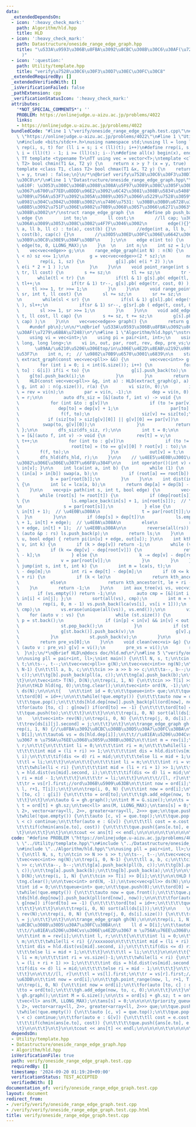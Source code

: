 ```yaml
---
data:
  _extendedDependsOn:
  - icon: ':heavy_check_mark:'
    path: Algorithm/hld.hpp
    title: HLD
  - icon: ':heavy_check_mark:'
    path: Datastructure/oneside_range_edge_graph.hpp
    title: "\u533A\u9593\u306B\u8FBA\u3092\u8CBC\u308B\u30C6\u30AF(\u7279\u6B8A\u7248\
      )"
  - icon: ':question:'
    path: Utility/template.hpp
    title: "verify\u7528\u30C6\u30F3\u30D7\u30EC\u30FC\u30C8"
  _extendedRequiredBy: []
  _extendedVerifiedWith: []
  _isVerificationFailed: false
  _pathExtension: cpp
  _verificationStatusIcon: ':heavy_check_mark:'
  attributes:
    '*NOT_SPECIAL_COMMENTS*': ''
    PROBLEM: https://onlinejudge.u-aizu.ac.jp/problems/4022
    links:
    - https://onlinejudge.u-aizu.ac.jp/problems/4022
  bundledCode: "#line 1 \"verify/oneside_range_edge_graph.test.cpp\"\n#define PROBLEM\
    \ \"https://onlinejudge.u-aizu.ac.jp/problems/4022\"\n#line 1 \"Utility/template.hpp\"\
    \n#include <bits/stdc++.h>\nusing namespace std;\nusing ll = long long;\n#define\
    \ rep(i, s, t) for (ll i = s; i < (ll)(t); i++)\n#define rrep(i, s, t) for (ll\
    \ i = (ll)(t) - 1; i >= (ll)(s); i--)\n#define all(x) begin(x), end(x)\n\n#define\
    \ TT template <typename T>\nTT using vec = vector<T>;\ntemplate <class T1, class\
    \ T2> bool chmin(T1 &x, T2 y) {\n    return x > y ? (x = y, true) : false;\n}\n\
    template <class T1, class T2> bool chmax(T1 &x, T2 y) {\n    return x < y ? (x\
    \ = y, true) : false;\n}\n/*\n@brief verify\u7528\u30C6\u30F3\u30D7\u30EC\u30FC\
    \u30C8\n*/\n#line 1 \"Datastructure/oneside_range_edge_graph.hpp\"\n/*\n\u6CE8\
    \u610F: \u3053\u308C\u306B\u3088\u308A\u5F97\u3089\u308C\u305F\u30B0\u30E9\u30D5\
    \u3067\u6700\u77ED\u8DDD\u96E2\u3092\u6C42\u3081\u308B\u5834\u5408\u3001\u9802\
    \u70B9\u756A\u53F7\u3092\u305A\u3089\u3057\u3066\u5229\u7528\u3059\u308B\u5FC5\
    \u8981\u304C\u3042\u308B\u3002\n\u7406\u7531: \u30BB\u30B0\u6728\u306E\u6700\u4E0B\
    \u6BB5\u3092\u751F\u306E\u9802\u70B9\u3068\u3057\u3066\u6271\u3063\u3066\u3044\
    \u308B\u3002\n*/\nstruct range_edge_graph {\n    #define pb push_back\n    struct\
    \ edge {\n        int to;\n        ll cost;\n        //ll cap; \u30D5\u30ED\u30FC\
    \u306A\u3089\u3053\u308C\u3082\u4F7F\u3046\u3002\n        edge(){}\n        edge(int\
    \ a, ll b, ll c) : to(a), cost(b) {}\n        //edge(int a, ll b, ll c) : to(a),\
    \ cost(b), cap(c) {}\n        //\u30D5\u30ED\u30FC\u306E\u6642\u306E\u30B3\u30F3\
    \u30B9\u30C8\u30E9\u30AF\u30BF\n    };\n\n    edge e(int to) {\n        return\
    \ edge(to, 0, LLONG_MAX);\n    }\n  \n    int n;\n    int sz = 1;\n    int node;\n\
    \    vec<vec<edge>> g;\n\n    range_edge_graph(int N) : n(N) {\n        while(sz\
    \ < n) sz <<= 1;\n\n        g = vec<vec<edge>>(2 * sz);\n        node = 2 * sz;\n\
    \        rep(i, 1, sz) {\n            g[i].pb( e(i * 2) );\n            g[i].pb(\
    \ e(i * 2 + 1 ) );\n        }\n    }\n\n    void point_range(int s, int tl, int\
    \ tr, ll cost) {\n        s += sz;\n        tl += sz;\n        tr += sz;\n\n \
    \       while(tl < tr) {\n            if(tl & 1) g[s].pb( edge(tl, cost, 0) ),\
    \ tl++;\n            if(tr & 1) tr--, g[s].pb( edge(tr, cost, 0) ); \n       \
    \     tl >>= 1, tr >>= 1;\n        }\n    }\n\n    void range_point(int sl, int\
    \ sr, int t, ll cost) {\n        sl += sz;\n        sr += sz;\n        t += sz;\n\
    \n        while(sl < sr) {\n            if(sl & 1) g[sl].pb( edge(t, cost, 0)\
    \ ), sl++;\n            if(sr & 1) sr--, g[sr].pb ( edge(t, cost, 0) );\n    \
    \        sl >>= 1, sr >>= 1;\n        }\n    }\n\n    void add_edge(int s, int\
    \ t, ll cost, ll cap) {\n        s += sz, t += sz;\n        g[s].pb( edge(t, cost,\
    \ cap) );\n    }\n\n    vec<vec<edge>> graph() {\n        return g;\n    }\n\n\
    \    #undef pb\n};\n\n/*\n@brief \u533A\u9593\u306B\u8FBA\u3092\u8CBC\u308B\u30C6\
    \u30AF(\u7279\u6B8A\u7248)\n*/\n#line 1 \"Algorithm/hld.hpp\"\nstruct HLD {\n\
    \    using vi = vec<int>;\n    using pi = pair<int, int>;\n    using pll = pair<long\
    \ long, long long>;\n    vi in, out, par, root, rev, dep, pre_vs;\n    //    \
    \      \u89AA/\u6210\u5206\u306Etop/in\u306E\u4E2D\u8EAB\u2192\u9802\u70B9\u756A\
    \u53F7\n    int n, r;  // \u9802\u70B9\u6570\u3001\u6839\n\n    static vec<vec<int>>\
    \ extract_graph(const vec<vec<pll>> &G) {\n        vec<vec<int>> g(G.size());\n\
    \        for (int i = 0; i < int(G.size()); i++) {\n            for (auto [w,\
    \ to] : G[i]) if(i < to) {\n                g[i].push_back(to);\n            \
    \    g[to].push_back(i);\n            }\n        }\n        return g;\n    }\n\
    \    HLD(const vec<vec<pll>> &g, int a) : HLD(extract_graph(g), a) {}\n\n    HLD(vec<vi>\
    \ g, int a) : n(g.size()), r(a) {\n        vi siz(n, 0);\n        in = out = root\
    \ = rev = vi(n);\n        par = vi(n, -1);\n        dep = vi(n, 0);\n        root[r]\
    \ = r;\n\n        auto dfs_siz = [&](auto f, int v) -> void {\n            siz[v]++;\n\
    \            for (int &to : g[v])\n                if (to != par[v]) {\n     \
    \               dep[to] = dep[v] + 1;\n                    par[to] = v;\n    \
    \                f(f, to);\n                    siz[v] += siz[to];\n         \
    \           if (siz[to] > siz[g[v][0]] || g[v][0] == par[v])\n               \
    \         swap(to, g[v][0]);\n                }\n            return;\n       \
    \ };\n\n        dfs_siz(dfs_siz, r);\n\n        int t = 0;\n\n        auto dfs_hld\
    \ = [&](auto f, int v) -> void {\n            rev[t] = v;\n            in[v] =\
    \ t++;\n            for (int to : g[v])\n                if (to != par[v]) {\n\
    \                    root[to] = (to == g[v][0] ? root[v] : to);\n            \
    \        f(f, to);\n                }\n            out[v] = t;\n        };\n\n\
    \        dfs_hld(dfs_hld, r);\n    }\n\n    // \u4EE5\u4E0B\u3001\u6B32\u3057\u3044\
    \u3082\u306E\u306E\u307F\u66F8\u304F\n\n    int operator()(int v) const { return\
    \ in[v]; }\n\n    int lca(int a, int b) {\n        while (1) {\n            if\
    \ (in[a] > in[b]) swap(a, b);\n            if (root[a] == root[b]) return a;\n\
    \            b = par[root[b]];\n        }\n    }\n\n    int dist(int a, int b)\
    \ {\n        int lc = lca(a, b);\n        return dep[a] + dep[b] - 2 * dep[lc];\n\
    \    }\n\n    vec<pi> path(int s, int t, bool edge) {\n        vec<pi> ls, rs;\n\
    \        while (root[s] != root[t]) {\n            if (dep[root[s]] > dep[root[t]])\
    \ {\n                ls.emplace_back(in[s] + 1, in[root[s]]);  // \u4E0A\u308A\
    \n                s = par[root[s]];\n            } else {\n                rs.emplace_back(in[root[t]],\
    \ in[t] + 1);  // \u4E0B\u308A\n                t = par[root[t]];\n          \
    \  }\n        }\n\n        if (dep[s] > dep[t])\n            ls.emplace_back(in[s]\
    \ + 1, in[t] + edge);  // \u4E0A\u308A\n        else\n            rs.emplace_back(in[s]\
    \ + edge, in[t] + 1);  // \u4E0B\u308A\n\n        reverse(all(rs));\n        for\
    \ (auto &p : rs) ls.push_back(p);\n        return ls;\n    }\n\n    pi subtree(int\
    \ u, bool edge) { return pi(in[u] + edge, out[u]); }\n\n    int kth_ancestor(int\
    \ v, int k) {\n        if (k > dep[v]) return -1;\n        while (v >= 0) {\n\
    \            if (k <= dep[v] - dep[root[v]]) {\n                return rev[in[v]\
    \ - k];\n            } else {\n                k -= dep[v] - dep[root[v]] + 1;\n\
    \                v = par[root[v]];\n            }\n        }\n    }\n\n    int\
    \ jump(int s, int t, int k) {\n        int m = lca(s, t);\n        int le = dep[s]\
    \ - dep[m];\n        int ri = dep[t] - dep[m];\n        if (0 <= k && k <= le\
    \ + ri) {\n            if (k < le)\n                return kth_ancestor(s, k);\n\
    \            else\n                return kth_ancestor(t, le + ri - k);\n    \
    \    }\n        return -1;\n    }\n\n    int aux_tree(vi vs, vec<vi> &g) {\n \
    \       if (vs.empty()) return -1;\n\n        auto cmp = [&](int i, int j) { return\
    \ in[i] < in[j]; };\n        sort(all(vs), cmp);\n        int m = vs.size();\n\
    \n        rep(i, 0, m - 1) vs.push_back(lca(vs[i], vs[i + 1]));\n        sort(all(vs),\
    \ cmp);\n        vs.erase(unique(all(vs)), vs.end());\n\n        vi st;\n    \
    \    for (auto v : vs) {\n            while (st.size()) {\n                int\
    \ p = st.back();\n                if (in[p] < in[v] && in[v] < out[p]) break;\n\
    \                st.pop_back();\n            }\n            if (st.size()) {\n\
    \                g[st.back()].push_back(v);\n                g[v].push_back(st.back());\n\
    \            }\n            st.push_back(v);\n        }\n\n        swap(vs, pre_vs);\n\
    \        return pre_vs[0];\n    }\n\n    void clean(vec<vi> &g) {\n        for\
    \ (auto v : pre_vs) g[v] = vi();\n        pre_vs = vi();\n        return;\n  \
    \  }\n};\n/*\n@brief HLD\n@docs doc/hld.md\n*/\n#line 5 \"verify/oneside_range_edge_graph.test.cpp\"\
    \n\nusing pll = pair<int, ll>;\nint main() {\n\tll N, s, t;\n\tcin >> N >> s >>\
    \ t;\n\ts--, t--;\n\tvec<vec<pll>> g(N);\n\tvec<vec<int>> ng(N);\n\trep(i, 0,\
    \ N-1) {\n\t\tll a, b, c;\n\t\tcin >> a >> b >> c;\n\t\ta--, b--;\n\t\tg[a].push_back(pll(b,\
    \ c));\n\t\tg[b].push_back(pll(a, c));\n\t\tng[a].push_back(b);\n\t\tng[b].push_back(a);\n\
    \t}\n\n\tvec<int> T(N), D(N);\n\trep(i, 1, N) {\n\t\tcin >> T[i] >> D[i];\n\t\
    }\n\n\tHLD hld(ng, 0);\n\tng.clear();\n\n\tvec<int> ord(N, -1);\n\tvec<vec<pll>>\
    \ ds(N);\n\n\n\t{   \n\t\tint id = 0;\n\t\tqueue<int> que;\n\t\tque.push(0);\n\
    \t\tord[0] = id++;\n\n\t\twhile(!que.empty()) {\n\t\t\tauto now = que.front();\n\
    \t\t\tque.pop();\n\t\t\tds[hld.dep[now]].push_back(pll(ord[now], now));\n\n\t\t\
    \tfor(auto [to, c] : g[now]) if(ord[to] == -1) {\n\t\t\t\tord[to] = id++;\n\t\t\
    \t\tque.push(to);\n\t\t\t}\n\t\t}\n\n\t\trep(i, 0, N) sort(all(ds[i]));\n\t}\n\
    \n    \n\tvec<int> rev(N);\n\trep(i, 0, N) {\n\t\trep(j, 0, ds[i].size()) {\n\t\
    \t\trev[ds[i][j].second] = j;\n\t\t}\n\t}\n\n\trange_edge_graph gh(N);\n\n\n\t\
    rep(i, 1, N) {//\u8FBA\u3092\u8CBC\u308B\u30D5\u30A7\u30FC\u30BA\n\t    ll d =\
    \ D[i];\n\t\tauto& vs = ds[hld.dep[i]];\n\t\t//\u81EA\u5206\u304Cvs\u306E\u4E2D\
    \u3067 m \u756A\u76EE\u3068\u3059\u308B\u3002\n\t\tint m = rev[i];\n\t\tint l,\
    \ r;\n\t\t{\n\t\t\tint li = 0;\n\t\t\tint ri = m;\n\t\t\twhile(li < ri) {//xxxxooo\n\
    \t\t\t\tint mid = (li + ri) >> 1;\n\t\t\t\tint dis = hld.dist(vs[mid].second,\
    \ i);\n\t\t\t\tif(dis <= d) ri = mid;\n\t\t\t\telse li = mid + 1;\n\t\t\t}\n\t\
    \t\tl = li;\n\t\t}\n\n\n\t\t{\n\t\t\tint li = m;\n\t\t\tint ri = vs.size()-1;\n\
    \t\t\twhile(li < ri) {\n\t\t\t\tint mid = (li + ri + 1) >> 1;\n\t\t\t\tint dis\
    \ = hld.dist(vs[mid].second, i);\n\t\t\t\tif(dis <= d) li = mid;\n\t\t\t\telse\
    \ ri = mid - 1;\n\t\t\t}\n\t\t\tr = li;\n\t\t}\n\n\t\t//[l, r]\n\t\tl = vs[l].first;\n\
    \t\tr = vs[r].first;//ord\u306B\u5909\u63DB\n\t\tint now = ord[i];\n\n\t\tgh.point_range(now,\
    \ l, r+1, T[i]);\n\t}\n\n\trep(i, 0, N) {\n\t\tint now = ord[i];\n\t\tfor(auto\
    \ [to, c] : g[i]) {\n\t\t\tto = ord[to];\n\t\t\tgh.add_edge(now, to, c, 0);\n\n\
    \t\t}\n\t}\n\n\tauto G = gh.graph();\n\tint M = G.size();\n\n\ts = ord[s] + gh.sz;\
    \ t = ord[t] + gh.sz;\n\tvec<ll> ans(M, LLONG_MAX);\n\tans[s] = 0;\n\n\n\n\tpriority_queue<array<ll,\
    \ 2>, vector<array<ll, 2>>, greater<array<ll, 2>>> que;\n\tque.push({0, s});\n\
    \twhile(!que.empty()) {\n\t\tauto [c, v] = que.top();\n\t\tque.pop();\n\t\tif(ans[v]\
    \ < c) continue;\n\t\tfor(auto e : G[v]) {\n\t\t\tll cost = e.cost + ans[v];\n\
    \t\t\tif(chmin(ans[e.to], cost)) {\n\t\t\t\tque.push({ans[e.to], e.to});\n\t\t\
    \t}\n\n\t\t}\n\t}\n\n\tcout << ans[t] << endl;\n\n\n\n\n\t\n\n\n\n\n\n}\n"
  code: "#define PROBLEM \"https://onlinejudge.u-aizu.ac.jp/problems/4022\"\n#include\
    \ \"../Utility/template.hpp\"\n#include \"../Datastructure/oneside_range_edge_graph.hpp\"\
    \n#include \"../Algorithm/hld.hpp\"\n\nusing pll = pair<int, ll>;\nint main()\
    \ {\n\tll N, s, t;\n\tcin >> N >> s >> t;\n\ts--, t--;\n\tvec<vec<pll>> g(N);\n\
    \tvec<vec<int>> ng(N);\n\trep(i, 0, N-1) {\n\t\tll a, b, c;\n\t\tcin >> a >> b\
    \ >> c;\n\t\ta--, b--;\n\t\tg[a].push_back(pll(b, c));\n\t\tg[b].push_back(pll(a,\
    \ c));\n\t\tng[a].push_back(b);\n\t\tng[b].push_back(a);\n\t}\n\n\tvec<int> T(N),\
    \ D(N);\n\trep(i, 1, N) {\n\t\tcin >> T[i] >> D[i];\n\t}\n\n\tHLD hld(ng, 0);\n\
    \tng.clear();\n\n\tvec<int> ord(N, -1);\n\tvec<vec<pll>> ds(N);\n\n\n\t{   \n\t\
    \tint id = 0;\n\t\tqueue<int> que;\n\t\tque.push(0);\n\t\tord[0] = id++;\n\n\t\
    \twhile(!que.empty()) {\n\t\t\tauto now = que.front();\n\t\t\tque.pop();\n\t\t\
    \tds[hld.dep[now]].push_back(pll(ord[now], now));\n\n\t\t\tfor(auto [to, c] :\
    \ g[now]) if(ord[to] == -1) {\n\t\t\t\tord[to] = id++;\n\t\t\t\tque.push(to);\n\
    \t\t\t}\n\t\t}\n\n\t\trep(i, 0, N) sort(all(ds[i]));\n\t}\n\n    \n\tvec<int>\
    \ rev(N);\n\trep(i, 0, N) {\n\t\trep(j, 0, ds[i].size()) {\n\t\t\trev[ds[i][j].second]\
    \ = j;\n\t\t}\n\t}\n\n\trange_edge_graph gh(N);\n\n\n\trep(i, 1, N) {//\u8FBA\u3092\
    \u8CBC\u308B\u30D5\u30A7\u30FC\u30BA\n\t    ll d = D[i];\n\t\tauto& vs = ds[hld.dep[i]];\n\
    \t\t//\u81EA\u5206\u304Cvs\u306E\u4E2D\u3067 m \u756A\u76EE\u3068\u3059\u308B\u3002\
    \n\t\tint m = rev[i];\n\t\tint l, r;\n\t\t{\n\t\t\tint li = 0;\n\t\t\tint ri =\
    \ m;\n\t\t\twhile(li < ri) {//xxxxooo\n\t\t\t\tint mid = (li + ri) >> 1;\n\t\t\
    \t\tint dis = hld.dist(vs[mid].second, i);\n\t\t\t\tif(dis <= d) ri = mid;\n\t\
    \t\t\telse li = mid + 1;\n\t\t\t}\n\t\t\tl = li;\n\t\t}\n\n\n\t\t{\n\t\t\tint\
    \ li = m;\n\t\t\tint ri = vs.size()-1;\n\t\t\twhile(li < ri) {\n\t\t\t\tint mid\
    \ = (li + ri + 1) >> 1;\n\t\t\t\tint dis = hld.dist(vs[mid].second, i);\n\t\t\t\
    \tif(dis <= d) li = mid;\n\t\t\t\telse ri = mid - 1;\n\t\t\t}\n\t\t\tr = li;\n\
    \t\t}\n\n\t\t//[l, r]\n\t\tl = vs[l].first;\n\t\tr = vs[r].first;//ord\u306B\u5909\
    \u63DB\n\t\tint now = ord[i];\n\n\t\tgh.point_range(now, l, r+1, T[i]);\n\t}\n\
    \n\trep(i, 0, N) {\n\t\tint now = ord[i];\n\t\tfor(auto [to, c] : g[i]) {\n\t\t\
    \tto = ord[to];\n\t\t\tgh.add_edge(now, to, c, 0);\n\n\t\t}\n\t}\n\n\tauto G =\
    \ gh.graph();\n\tint M = G.size();\n\n\ts = ord[s] + gh.sz; t = ord[t] + gh.sz;\n\
    \tvec<ll> ans(M, LLONG_MAX);\n\tans[s] = 0;\n\n\n\n\tpriority_queue<array<ll,\
    \ 2>, vector<array<ll, 2>>, greater<array<ll, 2>>> que;\n\tque.push({0, s});\n\
    \twhile(!que.empty()) {\n\t\tauto [c, v] = que.top();\n\t\tque.pop();\n\t\tif(ans[v]\
    \ < c) continue;\n\t\tfor(auto e : G[v]) {\n\t\t\tll cost = e.cost + ans[v];\n\
    \t\t\tif(chmin(ans[e.to], cost)) {\n\t\t\t\tque.push({ans[e.to], e.to});\n\t\t\
    \t}\n\n\t\t}\n\t}\n\n\tcout << ans[t] << endl;\n\n\n\n\n\t\n\n\n\n\n\n}\n"
  dependsOn:
  - Utility/template.hpp
  - Datastructure/oneside_range_edge_graph.hpp
  - Algorithm/hld.hpp
  isVerificationFile: true
  path: verify/oneside_range_edge_graph.test.cpp
  requiredBy: []
  timestamp: '2024-09-20 01:19:20+09:00'
  verificationStatus: TEST_ACCEPTED
  verifiedWith: []
documentation_of: verify/oneside_range_edge_graph.test.cpp
layout: document
redirect_from:
- /verify/verify/oneside_range_edge_graph.test.cpp
- /verify/verify/oneside_range_edge_graph.test.cpp.html
title: verify/oneside_range_edge_graph.test.cpp
---
```

